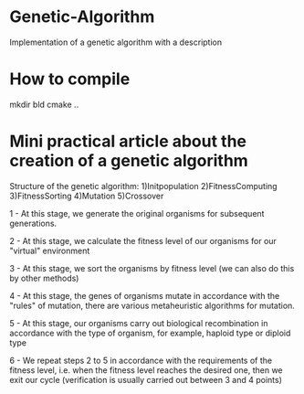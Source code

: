 # Genetic-Algorithm
  Implementation of a genetic algorithm with a description

# How to compile
  mkdir bld
  cmake ..
  
# Mini practical article about the creation of a genetic algorithm
  Structure of the genetic algorithm:
    1)Initpopulation
    2)FitnessComputing
    3)FitnessSorting
    4)Mutation
    5)Crossover
    
  1 - At this stage, we generate the original organisms for subsequent generations.
  
  2 - At this stage, we calculate the fitness level of our organisms for our "virtual" environment
  
  3 - At this stage, we sort the organisms by fitness level (we can also do this by other methods)
  
  4 - At this stage, the genes of organisms mutate in accordance with the "rules" of mutation, there are various metaheuristic algorithms for mutation.
  
  5 - At this stage, our organisms carry out biological recombination in accordance with the type of organism, for example, haploid type or diploid type
  
  
  6 - We repeat steps 2 to 5 in accordance with the requirements of the fitness level, i.e. when the fitness level reaches the desired one, then we exit our cycle (verification is usually carried out between 3 and 4 points)

